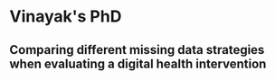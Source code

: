 # Vinayak's PhD

## Comparing different missing data strategies when evaluating a digital health intervention